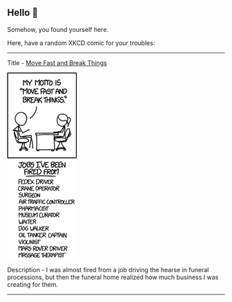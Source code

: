 ## Hello 👀

Somehow, you found yourself here.

Here, have a random XKCD comic for your troubles:

-----------------------------------

Title - [Move Fast and Break Things](https://xkcd.com/1428)

![Move Fast and Break Things](./random_comic.png)

Description - I was almost fired from a job driving the hearse in funeral processions, but then the funeral home realized how much business I was creating for them.

-----------------------------------